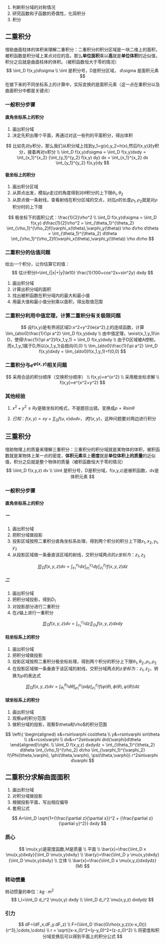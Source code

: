 1. 判断积分域的对称情况
2. 研究函数和子函数的奇偶性，化简积分
3. 积分

## 二重积分

借助曲面柱体的体积来理解二重积分：二重积分的积分区域是一块二维上的面积，被积函数是积分域上某点对应的高，那么**单位面积**乘以**高**就是**单位体积**的近似值，积分之后就是曲面柱体的体积。（被积函数恒大于零的情况）
$$
\iint_D f(x,y)d\sigma
\\
\iint 是积分号，D是积分区域， d\sigma 是面积元素
$$
在接下来的不同坐标系上的计算中，实际变换的是面积元素（这一点在重积分以及曲面积分中都是关键点）

### 一般积分步骤

#### 直角坐标系上的积分

1. 画出积分域
2. 决定先积出哪个平面，再通过对这一些列的平面积分，得出体积

$$
比如先对y积分，那么我们从积分域上找到y_1=g(x),y_2=h(x),然后f(x,y)对y积分，接着再对x积分
\\
\iint_D f(x,y)d\sigma = \iint_D f(x,y)dxdy = \int_{x_1}^{x_2} {\int_{y_1}^{y_2} f(x,y) dy} dx = \int_{x_1}^{x_2} dx \int_{y_1}^{y_2} f(x,y)dy
$$



#### 极坐标上的积分

1. 画出积分区域
2. 从原点出发，模拟$\rho$走过的角度得到对$\theta$积分的上下限$\theta_1,\theta_2$
3. 从原点做一条射线，查看射线在积分区域的交点，对应$\rho$的长度$\rho_1,\rho_2$就是对$\rho$积分时的上下限

$$
极坐标下的面积公式：\frac{1}{2}\rho^2
\\
\iint_D f(x,y)d\sigma = \iint_D f(x,y) d\frac{1}{2}\rho^2 = \int_{\theta_1}^{\theta_2}  \int_{\rho_1}^{\rho_2}f(\varphi_x(\theta),\varphi_y(\theta)) \rho d\rho d\theta = \int_{\theta_1}^{\theta_2} d\theta \int_{\rho_1}^{\rho_2}f(\varphi_x(\theta),\varphi_y(\theta)) \rho d\rho
$$

### 二重积分的估值问题

给出一个积分，让你估算它的值：
$$
估计积分I=\iint_{|x|+|y|\le10} \frac{1}{100+cos^2x+sin^2y} dxdy
$$


1. 画出积分域
2. 计算出积分域的面积
3. 找出被积函数在积分域内的最大和最小值
4. 用最大值和最小值分别乘以面积，得出取值范围

### 二重积分利用中值定理，计算二重积分有关极限问题

$$
设f(x,y)是有界闭区域D:x^2+y^2\le{a^2}上的连续函数，计算\lim_{a\to0}\frac{1}{\pi a^2} \iint_D f(x,y)dxdy
\\
由中值定理，\exist(x_1,y_1)\in D，使得\frac{1}{\pi a^2}f(x_1,y_1) = \iint_D f(x,y)dxdy
\\
由于D区域被A控制，而x_1,y_1属于D,所以(x_1,y_1)会趋向(0,0)
\\
\lim_{a\to0}\frac{1}{\pi a^2} \iint_D f(x,y)dxdy = \lim_{a\to0}f(x_1,y_1)=f(0,0)
$$

### 二重积分与$e^{\varphi(x,y)}$相关问题

$$
采用合适的积分顺序（交换积分顺序）
\\
f(x,y)=e^{x^2}
\\
采用极坐标求解
\\
f(x,y)=e^{x^2+y^2}
$$



### 其他经验

1. $x^2+y^2\le{Ry}$是极坐标的格式，不是题目出错。变换成$\rho=Rsin\theta$

2. $已知：f(x,y)=xy+\iint_Df(u,v)dudv，求f(x,y)$，这种问题要对两边进行积分

## 三重积分

借助物理上的质量来理解三重积分：三重积分的积分域就是某物体的体积，被积函数就是某物体上某一点的密度，**体积元素**乘上**密度**就是**单位体积上的质量**的近似值，积分之后就是整个物体的质量（被积函数恒大于零的情况）
$$
\iiint_D f(x,y,z) dv
\\
\iiint 是积分号，D是积分域，f(x,y,z)是被积函数，dv是体积元素
$$


### 一般积分步骤

#### 直角坐标系上的积分

##### 一

1. 画出积分域
2. 把积分域做投影
3. 投影区域按照二重积分直角坐标系处理，得到两个积分的积分上下限$x_1,x_2,y_1,y_2$
4. 从投影区域做一条垂直该区域的射线，交积分域两点的$z坐标为：z_1,z_2$

$$
\iiint_D f(x,y,z) dv = \int_{x_1}^{x_2} dx \int_{y_1}^{y_2} dy \int_{z_1}^{z_2} f(x,y,z) dz
$$

##### 二



1. 画出积分域
2. 把积分域投影，得到$D_1$
3. 对投影部分进行二重积分
4. 在$z$轴上进行一重积分

$$
\iiint_D f(x,y,z) dv = \int_{c_1}^{c_2} dz \iint_{D_1} f(x,y,z) dxdy
$$



#### 柱坐标系上的积分

1. 画出积分域
2. 把积分域做投影
3. 投影区域按照二重积分极坐标处理，得到两个积分的积分上下限$\theta_1,\theta_2,\rho_1,\rho_2$
4. 在投影区域做一条垂直于该区域的射线，交积分域两点的$z坐标为：z_1,z_2$，转换为$\rho$的表达式

$$
\iiint_D f(x,y,z) dv = \int_{\theta_1}^{\theta_2} d\theta \int_{\rho_1}^{\rho_2} \rho d\rho \int_{z_1}^{z_2} f(\varphi(\theta), \phi(\theta), \psi(\theta)) dz
$$

#### 球坐标系上的积分

1. 画出积分域
2. 观察$\varphi$的积分范围
3. 做积分域的投影，观察$\theta和\rho$的积分范围

$$
\left\{
\begin{aligned}
x&=rsin\varphi cos\theta
\\
y&=rsin\varphi sin\theta
\\
z&=rcos\varphi
\\
dv&=r^2sin\varphi drd{\varphi}d\theta
\end{aligned}\right.
\\
\iiint_D f(x,y,z) dxdydz = \int_{\theta_1}^{\theta_2} d\theta \int_{\rho_1}^{\rho_2} d\rho \int_{\varphi_1}^{\varphi_2} f(\Phi(\theta,\varphi), \phi(\theta,\varphi), \psi(\theta,\varphi)) r^2sin\varphi d\varphi
$$

## 二重积分求解曲面面积

1. 画出积分域
2. 对积分域做投影
3. 根据投影平面，写出相应偏导
4. 套用公式

$$
A=\iint_D \sqrt{1+{\frac{\partial z}{\partial x}}^2 + {\frac{\partial z}{\partial y}^2}} dxdy
$$

### 质心

$$
\mu(x,y)是密度函数,M是质量
\\
平面
\\
\bar{x}=\frac{\iint_D x \mu(x,y)dxdy}{\iint_D \mu(x,y)dxdy}
\\
\bar{y}=\frac{\iint_D y \mu(x,y)dxdy}{\iint_D \mu(x,y)dxdy}
\\
立体
\\
\bar{x}=\frac{\iiint_D x \mu(x,y,z)dxdydz}{M}
$$

### 转动惯量

转动惯量的单位：$kg·m^2$
$$
I_l=\iint_D d_i^2 \mu(x,y) dxdy
\\
\iiint_D d_i^2 \mu(x,y,z) dxdydz
$$

### 引力

$$
dF=(dF_x,dF_y.dF_z)
\\
F=(\iiint_D \frac{G\rho(x,y,z)(x-x_0))}{r^3},\cdots,\cdots)
\\
r = \sqrt{(x-x_0)^2+(y-y_0)^2+(z-z_0)^2}
\\
将密度和积分域变换后可以得到平面上的积分公式
$$

